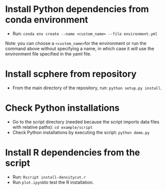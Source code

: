 # Install Python dependencies from conda environment

- Run: `conda env create --name <custom_name> --file environment.yml`

Note: you can choose a `<custom_name>`for the environment or run the command above without specifying a name, in which case it will use the environment file specified in the yaml file.

# Install scphere from repository

- From the main directory of the repository, run: `python setup.py install`.

# Check Python installations

- Go to the script directory (needed because the script imports data files with relative paths): `cd example/script`
- Check Python installations by executing the script: `python demo.py`

# Install R dependencies from the script

- Run: `Rscript install-densitycut.r`
- Run `plot.ipynb`to test the R installation.